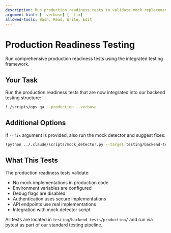 ```yaml
---
description: Run production readiness tests to validate mock replacements
argument-hint: [--verbose] [--fix]
allowed-tools: Bash, Read, Write, Edit
---
```


# Production Readiness Testing

Run comprehensive production readiness tests using the integrated testing framework.

## Your Task

Run the production readiness tests that are now integrated into our backend testing structure:

```bash
!./scripts/ops qa --production --verbose
```

## Additional Options

If `--fix` argument is provided, also run the mock detector and suggest fixes:

```bash
!python ../.claude/scripts/mock_detector.py --target testing/backend-tests/production --format json
```

## What This Tests

The production readiness tests validate:
- No mock implementations in production code
- Environment variables are configured
- Debug flags are disabled
- Authentication uses secure implementations
- API endpoints use real implementations
- Integration with mock detector script

All tests are located in `testing/backend-tests/production/` and run via pytest as part of our standard testing pipeline.